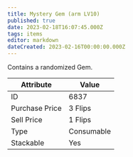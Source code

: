 ```yaml
---
title: Mystery Gem (arm LV10)
published: true
date: 2023-02-18T16:07:45.000Z
tags: items
editor: markdown
dateCreated: 2023-02-16T00:00:00.000Z
---
```


Contains a randomized Gem.

|Attribute|Value|
|-|-|
|ID|6837|
|Purchase Price|3 Flips|
|Sell Price|1 Flips|
|Type|Consumable|
|Stackable|Yes|

